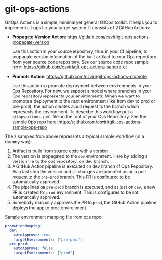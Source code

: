 # git-ops-actions

GitOps Actions is a simple, minimal yet general GitOps toolkit. 
It helps you to implement git ops for your target system.
It consists of 2 GitHub Actions:

- **Propagate Version Action**: https://github.com/csviri/git-ops-actions-propagate-version  

  Use this action in your source repository, thus in your CI pipeline, to propagate version
  information  of the built artifact to your Ops repository from your source code repository. 
  See our source code repo sample here:
  https://github.com/csviri/git-ops-actions-sample-ci 

- **Promote Action**: https://github.com/csviri/git-ops-actions-promote
  
  Use this action to promote deployment between environments in your Ops Repository. For now, we support a model
  where branches in your Ops repository represents your environments. When we want to promote
  a deployment to the next environment (like from dev to prod or pre-prod), the action creates
  a pull request to the branch which represents the environment. To describe this workflow
  put a `gitopsactions.yaml` file on the root of your Ops Repository. See the sample Ops repo 
  here: https://github.com/csviri/git-ops-actions-sample-ops-repo
  
  
The 2 samples from above represents a typical sample workflow (in a dummy way):
  1. Artifact is build from source code with a version
  2. The version is propagated to the `dev` environment. Here by adding a version file
     to the ops repository, on dev branch.
  3. A GitHub Action pipeline is executed on dev branch of Ops Repository. As a last step
  the version and all changes are pomoted using a pull request to the `pre-prod` branch.
  This PR is configured to be automatically approved.
  4. The pipelines on `pre-prod` branch is executed, and as just on `dev`, a new PR is created
  for `prod` environment. This is configured to be not automatically approved.
  5. Somebody manually approves the PR to `prod`, the GitHub Action pipeline deploys the app
  to prod environment.    
   
     
Sample environment mapping file from ops repo:

```yaml
promotionMapping:
  dev:
    autoApprove: true
    targetEnvironments: ["pre-prod"]
  pre-prod:
    autoApprove: false
    targetEnvironments: ["prod"]
```  


  
